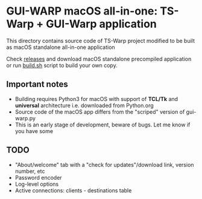 # GUI-WARP macOS all-in-one: TS-Warp + GUI-Warp application

This directory contains source code of TS-Warp project modified to be built as macOS standalone all-in-one application

Check [releases](https://github.com/mezantrop/ts-warp/releases) and download macOS standalone precompiled application or
run [build.sh](build.sh) script to build your own copy.

## Important notes

- Building requires Python3 for macOS with support of **TCL/Tk** and **universal** architecture i.e. downloaded from Python.org
- Source code of the macOS app differs from the "scriped" version of gui-warp.py
- This is an early stage of development, beware of bugs. Let me know if you have some

## TODO

- "About/welcome" tab with a "check for updates"/download link, version number, etc
- Password encoder
- Log-level options
- Active connections: clients - destinations table

